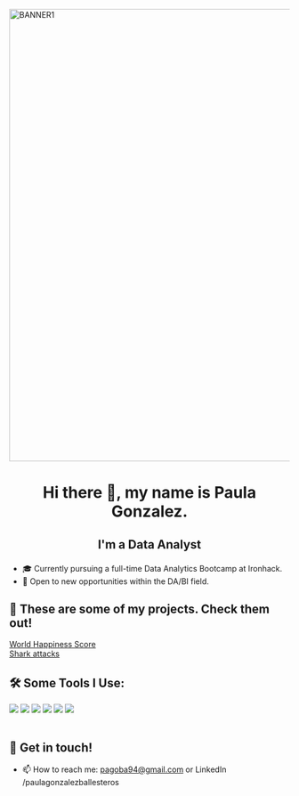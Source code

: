 <p align=”center”>

<img width="813" alt="BANNER1" src="https://github.com/pagoba94/pagoba94/assets/127286755/eab9c6a8-e3aa-4667-965d-b213edad2c63">

</p>

# <p align="center">Hi there 👋, my name is Paula Gonzalez. </p>
## <p align="center"> I'm a Data Analyst </p>

- 🎓 Currently pursuing a full-time Data Analytics Bootcamp at Ironhack.
- 🔎 Open to new opportunities within the DA/BI field.

## 🔭 These are some of my projects. Check them out!

[World Happiness Score](https://github.com/pagoba94/project2)                                                                                                                              
[Shark attacks](https://github.com/pagoba94/project1) 

## 🛠️ Some Tools I Use:
  <img src="https://img.shields.io/badge/pandas-150458.svg?style=for-the-badge&logo=pandas&logoColor=white"/>
  <img src="https://img.shields.io/badge/NumPy-013243.svg?style=for-the-badge&logo=NumPy&logoColor=white"/>
  <img src="https://img.shields.io/badge/Plotly-3F4F75.svg?style=for-the-badge&logo=Plotly&logoColor=white"/>
  <img src="https://img.shields.io/badge/MongoDB-47A248.svg?style=for-the-badge&logo=MongoDB&logoColor=white"/>
  <img src="https://img.shields.io/badge/GitHub-181717.svg?style=for-the-badge&logo=GitHub&logoColor=white"/>
  <img src="https://img.shields.io/badge/Google%20Analytics-E37400.svg?style=for-the-badge&logo=Google-Analytics&logoColor=white"/>
    <br/><br/>

## 💬 Get in touch!                                                                                                                           
* 📫 How to reach me: pagoba94@gmail.com or LinkedIn /paulagonzalezballesteros


